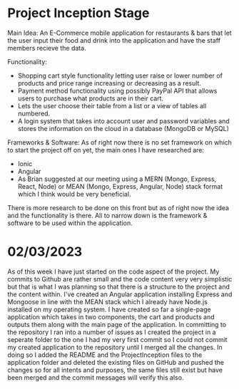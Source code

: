 # Project Inception Stage
Main Idea:
An E-Commerce mobile application for restaurants & bars that let the user input their food and drink into the application and have the staff members recieve the data.

Functionality:
* Shopping cart style functionality letting user raise or lower number of products and price range increasing or decreasing as a result.
* Payment method functionality using possibly PayPal API that allows users to purchase what products are in their cart.
* Lets the user choose their table from a list or a view of tables all numbered.
* A login system that takes into account user and password variables and stores the information on the cloud in a database (MongoDB or MySQL)

Frameworks & Software:
As of right now there is no set framework on which to start the project off on yet, the main ones I have researched are:
* Ionic
* Angular
* As Brian suggested at our meeting using a MERN (Mongo, Express, React, Node) or MEAN (Mongo, Express, Angular, Node) stack format which I think would be very beneficial.

There is more research to be done on this front but as of right now the idea and the functionality is there. All to narrow down is the framework & software to be used within the application.

# 02/03/2023
As of this week I have just started on the code aspect of the project. My commits to Github are rather small and the code content very very simplistic but that is what I was planning so that there is a structure to the project and the content within. I've created an Angular application installing Express and Mongoose in line with the MEAN stack which I already have Node.js installed on my operating system. I have created so far a single-page application which takes in two components, the cart and products and outputs them along with the main page of the application. In committing to the repository I ran into a number of issues as I created the project in a seperate folder to the one I had my very first commit so I could not commit my created application to the repository until I merged all the changes. In doing so I added the README and the ProjectInception files to the application folder and deleted the existing files on GitHub and pushed the changes so for all intents and purposes, the same files still exist but have been merged and the commit messages will verify this also.